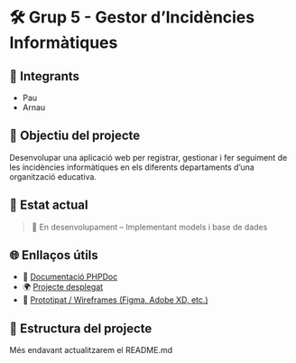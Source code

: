 # 🛠️ Grup 5 - Gestor d’Incidències Informàtiques

## 👥 Integrants
- Pau
- Arnau

## 🎯 Objectiu del projecte
Desenvolupar una aplicació web per registrar, gestionar i fer seguiment de les incidències informàtiques en els diferents departaments d’una organització educativa.

## 🚧 Estat actual
> 🔧 En desenvolupament – Implementant models i base de dades

## 🌐 Enllaços útils
- 📄 [Documentació PHPDoc]()
- 🌍 [Projecte desplegat]()
- 🎨 [Prototipat / Wireframes (Figma, Adobe XD, etc.)]()

## 📁 Estructura del projecte

Més endavant actualitzarem el README.md